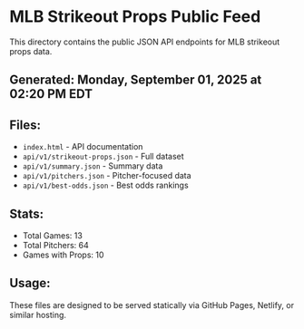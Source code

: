 # MLB Strikeout Props Public Feed

This directory contains the public JSON API endpoints for MLB strikeout props data.

## Generated: Monday, September 01, 2025 at 02:20 PM EDT

## Files:
- `index.html` - API documentation
- `api/v1/strikeout-props.json` - Full dataset
- `api/v1/summary.json` - Summary data
- `api/v1/pitchers.json` - Pitcher-focused data  
- `api/v1/best-odds.json` - Best odds rankings

## Stats:
- Total Games: 13
- Total Pitchers: 64
- Games with Props: 10

## Usage:
These files are designed to be served statically via GitHub Pages, Netlify, or similar hosting.
